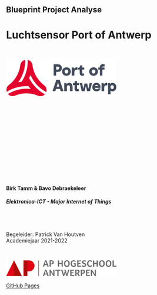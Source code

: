 #

## Blueprint Project Analyse

# Luchtsensor Port of Antwerp

<br>

<img src="./Pictures/PortOfAntwerp_logo.png" width="300px"><br>

<br>
<br>
<br>
<br>
<br>
<br>
<br>
<br>
<br>
<br>
<br>
<br>

#### Birk Tamm & Bavo Debraekeleer

##### Elektronica-ICT - Major Internet of Things

<br>
<br>

Begeleider: Patrick Van Houtven<br>
Academiejaar 2021-2022

<br>

<img src="./Pictures/AP_logo_basis_rgb.png" width="300px"><br>

<a href="https://ap-project-analysis-2it-iot-1tvt-iot.github.io/bavo-birk-docs-luchtsensor/#/">GitHub Pages</a><br>

<div style="page-break-after: always"></div>